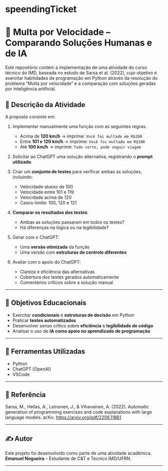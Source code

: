 # speendingTicket

# 🚗 Multa por Velocidade – Comparando Soluções Humanas e de IA

Este repositório contém a implementação de uma atividade do curso técnico do IMD, baseada no estudo de Sarsa et al. (2022), cujo objetivo é exercitar habilidades de programação em Python através da resolução do problema “Multa por velocidade” e a comparação com soluções geradas por inteligência artificial.

## 🧠 Descrição da Atividade

A proposta consiste em:

1. Implementar manualmente uma função com as seguintes regras:
   - Acima de **120 km/h** → imprime: `Você foi multado em R$200`
   - Entre **101 e 120 km/h** → imprime: `Você foi multado em R$100`
   - Até **100 km/h** → imprime: `Tudo certo, pode seguir viagem`

2. Solicitar ao ChatGPT uma solução alternativa, registrando o **prompt utilizado**.

3. Criar um **conjunto de testes** para verificar ambas as soluções, incluindo:
   - Velocidade abaixo de 100
   - Velocidade entre 101 e 119
   - Velocidade acima de 120
   - Casos-limite: 100, 120 e 121

4. **Comparar os resultados dos testes**:
   - Ambas as soluções passaram em todos os testes?
   - Há diferenças na lógica ou na legibilidade?

5. Gerar com o ChatGPT:
   - Uma **versão otimizada** da função
   - Uma versão com **estruturas de controle diferentes**

6. Avaliar com o apoio do ChatGPT:
   - Clareza e eficiência das alternativas
   - Cobertura dos testes gerados automaticamente
   - Comentários críticos sobre a solução manual

---

## 🎯 Objetivos Educacionais

- Exercitar **condicionais** e **estruturas de decisão** em Python
- Praticar **testes automatizados**
- Desenvolver senso crítico sobre **eficiência** e **legibilidade de código**
- Analisar o uso de **IA como apoio no aprendizado de programação**

---

## 🤖 Ferramentas Utilizadas

- Python
- ChatGPT (OpenAI)
- VSCode

---

## 📌 Referência

Sarsa, M., Hellas, A., Leinonen, J., & Vihavainen, A. (2022).
Automatic generation of programming exercises and code explanations with large language models.
arXiv. https://arxiv.org/pdf/2206.11861

---

## ✍️ Autor

Este projeto foi desenvolvido como parte de uma atividade acadêmica.  
**Emanuel Nogueira** – Estudante de C&T e Técnico IMD/UFRN.

---